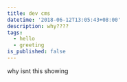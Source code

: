 ```yaml
---
title: dev cms
datetime: '2018-06-12T13:05:43+08:00'
description: why????
tags:
  - hello
  - greeting
is_published: false
---
```

why isnt this showing
